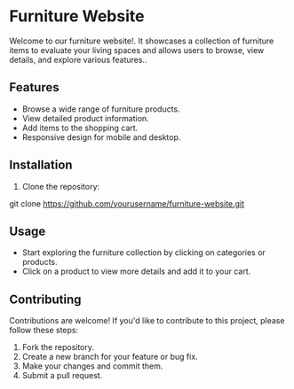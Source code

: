 # Furniture Website

Welcome to our furniture website!. It showcases a collection of furniture items to evaluate your living spaces and allows users to browse, view details, and explore various features..

## Features

- Browse a wide range of furniture products.
- View detailed product information.
- Add items to the shopping cart.
- Responsive design for mobile and desktop.

## Installation

 1. Clone the repository:
 
  git clone https://github.com/yourusername/furniture-website.git

## Usage

- Start exploring the furniture collection by clicking on categories or products.
- Click on a product to view more details and add it to your cart.

## Contributing

Contributions are welcome! If you'd like to contribute to this project, please follow these steps:

1. Fork the repository.
2. Create a new branch for your feature or bug fix.
3. Make your changes and commit them.
4. Submit a pull request.

